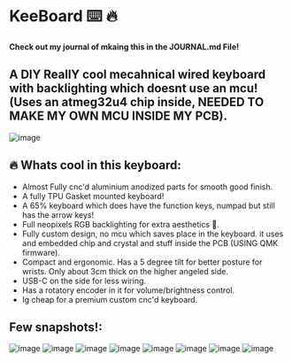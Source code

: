 # KeeBoard ⌨️ 🔥
<b>Check out my journal of mkaing this in the JOURNAL.md File!</b>
## A DIY ReallY cool mecahnical wired keyboard with backlighting which doesnt use an mcu! (Uses an atmeg32u4 chip inside, NEEDED TO MAKE MY OWN MCU INSIDE MY PCB).
![image](https://github.com/user-attachments/assets/83a71cb0-b5a8-478f-b882-7fa976e56b0a)

## 🔥 Whats cool in this keyboard:
 - Almost Fully cnc'd aluminium anodized parts for smooth good finish.
 - A fully TPU Gasket mounted keyboard!
 - A 65% keyboard which does have the function keys, numpad but still has the arrow keys!
 - Full neopixels RGB backlighting for extra aesthetics 🌈.
 - Fully custom design, no mcu which saves place in the keyboard. it uses and embedded chip and crystal and stuff inside the PCB (USING QMK firmware).
 - Compact and ergonomic. Has a 5 degree tilt for better posture for wrists. Only about 3cm thick on the higher angeled side.
 - USB-C on the side for less wiring.
 - Has a rotatory encoder in it for volume/brightness control.
 - Ig cheap for a premium custom cnc'd keyboard.

## Few snapshots!:

![image](https://github.com/user-attachments/assets/b65a5b55-edfe-40d7-ba14-c9a07cd72e5e)
![image](https://github.com/user-attachments/assets/fd7c12bb-c7b8-495b-9c3b-6b302edcb44b)
![image](https://github.com/user-attachments/assets/5f239982-dce8-43c0-8f7c-ca8713a90466)
![image](https://github.com/user-attachments/assets/dd604fb3-4ba0-4aa0-814e-f0f19e825dc1)
![image](https://github.com/user-attachments/assets/ff6c613a-ce5d-4f44-8983-3cf1ff93238b)
![image](https://github.com/user-attachments/assets/9bbb3ae8-eea3-4f8d-9e23-f63468b38edd)
![image](https://github.com/user-attachments/assets/c5e6357c-4ddd-40e7-ae96-21bd5039c92c)
![image](https://github.com/user-attachments/assets/045f3654-bfb1-48bc-82e6-1784a9fb4b1f)
